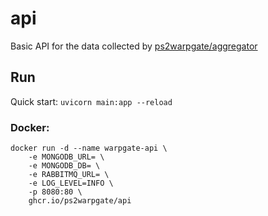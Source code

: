 # api
Basic API for the data collected by [ps2warpgate/aggregator](https://github.com/ps2warpgate/aggregator)  
## Run
Quick start: `uvicorn main:app --reload`  
### Docker:
```docker
docker run -d --name warpgate-api \
    -e MONGODB_URL= \
    -e MONGODB_DB= \
    -e RABBITMQ_URL= \
    -e LOG_LEVEL=INFO \
    -p 8080:80 \
    ghcr.io/ps2warpgate/api
```
